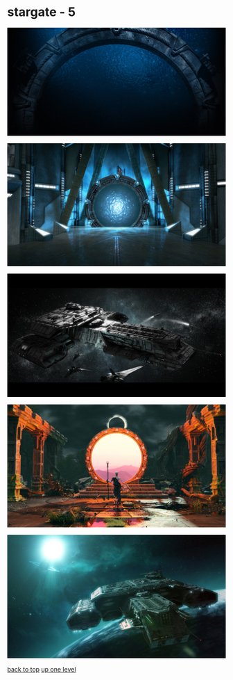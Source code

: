 # stargate - 5
[![9191727263d39b99_Stargate - 1220x604.jpg](/desktop/stargate/9191727263d39b99_Stargate%20-%201220x604.jpg "9191727263d39b99_Stargate - 1220x604.jpg")](/desktop/stargate/9191727263d39b99_Stargate%20-%201220x604.jpg)

[![wallhaven_42yg7m_2560x1440.jpg](/desktop/stargate/wallhaven_42yg7m_2560x1440.jpg "wallhaven_42yg7m_2560x1440.jpg")](/desktop/stargate/wallhaven_42yg7m_2560x1440.jpg)

[![wallhaven_48g3k0_1920x1080.jpg](/desktop/stargate/wallhaven_48g3k0_1920x1080.jpg "wallhaven_48g3k0_1920x1080.jpg")](/desktop/stargate/wallhaven_48g3k0_1920x1080.jpg)

[![wallhaven_5wq8q3_1920x1080.jpg](/desktop/stargate/wallhaven_5wq8q3_1920x1080.jpg "wallhaven_5wq8q3_1920x1080.jpg")](/desktop/stargate/wallhaven_5wq8q3_1920x1080.jpg)

[![wallhaven_nm1lyk_1920x1080.jpg](/desktop/stargate/wallhaven_nm1lyk_1920x1080.jpg "wallhaven_nm1lyk_1920x1080.jpg")](/desktop/stargate/wallhaven_nm1lyk_1920x1080.jpg)



[back to top](#)
[up one level](/desktop/README.MD)
